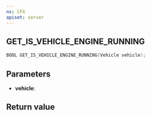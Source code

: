 ```yaml
---
ns: CFX
apiset: server
---
```

## GET_IS_VEHICLE_ENGINE_RUNNING

```c
BOOL GET_IS_VEHICLE_ENGINE_RUNNING(Vehicle vehicle);
```


## Parameters
* **vehicle**: 

## Return value
